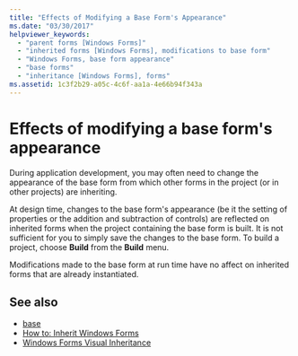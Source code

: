 ```yaml
---
title: "Effects of Modifying a Base Form's Appearance"
ms.date: "03/30/2017"
helpviewer_keywords:
  - "parent forms [Windows Forms]"
  - "inherited forms [Windows Forms], modifications to base form"
  - "Windows Forms, base form appearance"
  - "base forms"
  - "inheritance [Windows Forms], forms"
ms.assetid: 1c3f2b29-a05c-4c6f-aa1a-4e66b94f343a
---
```

# Effects of modifying a base form's appearance

During application development, you may often need to change the appearance of the base form from which other forms in the project (or in other projects) are inheriting.

At design time, changes to the base form's appearance (be it the setting of properties or the addition and subtraction of controls) are reflected on inherited forms when the project containing the base form is built. It is not sufficient for you to simply save the changes to the base form. To build a project, choose **Build** from the **Build** menu.

Modifications made to the base form at run time have no affect on inherited forms that are already instantiated.

## See also

- [base](https://docs.microsoft.com/dotnet/csharp/language-reference/keywords/base)
- [How to: Inherit Windows Forms](how-to-inherit-windows-forms.md)
- [Windows Forms Visual Inheritance](windows-forms-visual-inheritance.md)
